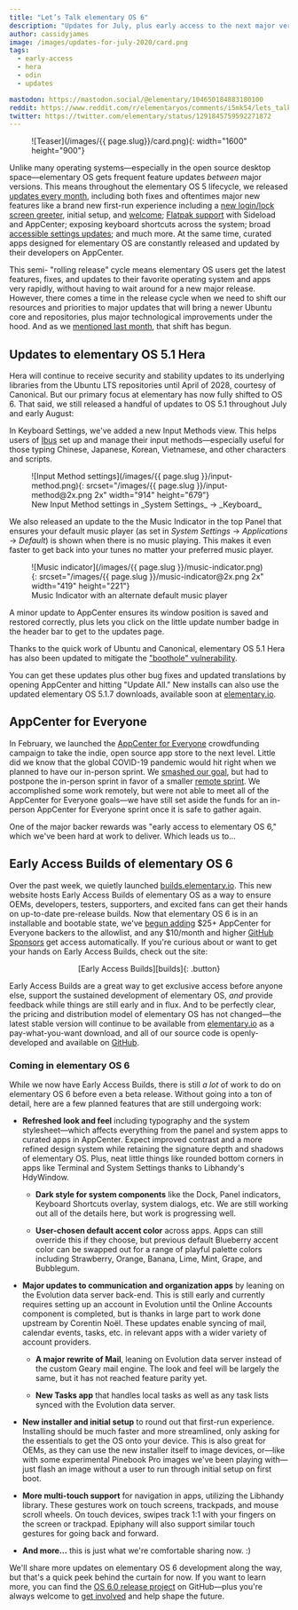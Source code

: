```yaml
---
title: "Let’s Talk elementary OS 6"
description: "Updates for July, plus early access to the next major version"
author: cassidyjames
image: /images/updates-for-july-2020/card.png
tags:
  - early-access
  - hera
  - odin
  - updates

mastodon: https://mastodon.social/@elementary/104650184883180100
reddit: https://www.reddit.com/r/elementaryos/comments/i5mk54/lets_talk_elementary_os_6_elementary_blog/
twitter: https://twitter.com/elementary/status/1291845759592271872
---
```


<figure class="constrained" markdown="1">
![Teaser](/images/{{ page.slug}}/card.png){: width="1600" height="900"}
</figure>

Unlike many operating systems—especially in the open source desktop space—elementary OS gets frequent feature updates _between_ major versions. This means throughout the elementary OS 5 lifecycle, we released [updates every month](/tags/#updates), including both fixes and oftentimes major new features like a brand new first-run experience including a [new login/lock screen greeter](/say-hello-to-the-new-greeter/), initial setup, and [welcome](/get-settled-into-elementary-os-with-onboarding/); [Flatpak support](/updates-for-october-2019/) with Sideload and AppCenter; exposing keyboard shortcuts across the system; broad [accessible settings updates](/accessibility-features-are-just-features/); and much more. At the same time, curated apps designed for elementary OS are constantly released and updated by their developers on AppCenter.

This semi- "rolling release" cycle means elementary OS users get the latest features, fixes, and updates to their favorite operating system and apps very rapidly, without having to wait around for a new major release. However, there comes a time in the release cycle when we need to shift our resources and priorities to major updates that will bring a newer Ubuntu core and repositories, plus major technological improvements under the hood. And as we [mentioned last month](/updates-for-june-2020/), that shift has begun.

## Updates to elementary OS 5.1 Hera

Hera will continue to receive security and stability updates to its underlying libraries from the Ubuntu LTS repositories until April of 2028, courtesy of Canonical. But our primary focus at elementary has now fully shifted to OS 6. That said, we still released a handful of updates to OS 5.1 throughout July and early August:

In Keyboard Settings, we've added a new Input Methods view. This helps users of [Ibus](https://en.wikipedia.org/wiki/Intelligent_Input_Bus) set up and manage their input methods—especially useful for those typing Chinese, Japanese, Korean, Vietnamese, and other characters and scripts.

<figure markdown="1">
![Input Method settings](/images/{{ page.slug }}/input-method.png){: srcset="/images/{{ page.slug }}/input-method@2x.png 2x" width="914" height="679"}
<figcaption markdown="1">
New Input Method settings in _System Settings_ → _Keyboard_
</figcaption>
</figure>

We also released an update to the the Music Indicator in the top Panel that ensures your default music player (as set in _System Settings_ → _Applications_ → _Default_) is shown when there is no music playing. This makes it even faster to get back into your tunes no matter your preferred music player.

<figure class="card" markdown="1">
![Music indicator](/images/{{ page.slug }}/music-indicator.png){: srcset="/images/{{ page.slug }}/music-indicator@2x.png 2x" width="419" height="221"}
<figcaption>Music Indicator with an alternate default music player</figcaption>
</figure>

A minor update to AppCenter ensures its window position is saved and restored correctly, plus lets you click on the little update number badge in the header bar to get to the updates page.

Thanks to the quick work of Ubuntu and Canonical, elementary OS 5.1 Hera has also been updated to mitigate the ["boothole" vulnerability](https://eclypsium.com/2020/07/29/theres-a-hole-in-the-boot/).

You can get these updates plus other bug fixes and updated translations by opening AppCenter and hitting "Update All." New installs can also use the updated elementary OS 5.1.7 downloads, available soon at [elementary.io].

## AppCenter for Everyone

In February, we launched the [AppCenter for Everyone](/appcenter-for-everyone/) crowdfunding campaign to take the indie, open source app store to the next level. Little did we know that the global COVID-19 pandemic would hit right when we planned to have our in-person sprint. We [smashed our goal](/appcenter-for-everyone-campaign-results/), but had to postpone the in-person sprint in favor of a smaller [remote sprint](/appcenter-for-everyone-remote-sprint/). We accomplished some work remotely, but were not able to meet all of the AppCenter for Everyone goals—we have still set aside the funds for an in-person AppCenter for Everyone sprint once it is safe to gather again.

One of the major backer rewards was "early access to elementary OS 6," which we've been hard at work to deliver. Which leads us to…

## Early Access Builds of elementary OS 6

Over the past week, we quietly launched [builds.elementary.io][builds]. This new website hosts Early Access Builds of elementary OS as a way to ensure OEMs, developers, testers, supporters, and excited fans can get their hands on up-to-date pre-release builds. Now that elementary OS 6 is in an installable and bootable state, we've [begun adding](https://www.indiegogo.com/projects/appcenter-for-everyone/#/updates/21) $25+ AppCenter for Everyone backers to the allowlist, and any $10/month and higher [GitHub Sponsors](https://github.com/sponsors/elementary) get access automatically. If you're curious about or want to get your hands on Early Access Builds, check out the site:

<div style="text-align: center" markdown="1">
[Early Access Builds][builds]{: .button}
</div>

Early Access Builds are a great way to get exclusive access before anyone else, support the sustained development of elementary OS, _and_ provide feedback while things are still early and in flux. And to be perfectly clear, the pricing and distribution model of elementary OS has not changed—the latest stable version will continue to be available from [elementary.io] as a pay-what-you-want download, and all of our source code is openly-developed and available on [GitHub](https://github.com/elementary).

### Coming in elementary OS 6

While we now have Early Access Builds, there is still _a lot_ of work to do on elementary OS 6 before even a beta release. Without going into a ton of detail, here are a few planned features that are still undergoing work:

- **Refreshed look and feel** including typography and the system stylesheet—which affects everything from the panel and system apps to curated apps in AppCenter. Expect improved contrast and a more refined design system while retaining the signature depth and shadows of elementary OS. Plus, neat little things like rounded bottom corners in apps like Terminal and System Settings thanks to Libhandy's HdyWindow.

  - **Dark style for system components** like the Dock, Panel indicators, Keyboard Shortcuts overlay, system dialogs, etc. We are still working out all of the details here, but work is progressing well.

  - **User-chosen default accent color** across apps. Apps can still override this if they choose, but previous default Blueberry accent color can be swapped out for a range of playful palette colors including Strawberry, Orange, Banana, Lime, Mint, Grape, and Bubblegum.

- **Major updates to communication and organization apps** by leaning on the Evolution data server back-end. This is still early and currently requires setting up an account in Evolution until the Online Accounts component is completed, but is thanks in large part to work done upstream by Corentin Noël. These updates enable syncing of mail, calendar events, tasks, etc. in relevant apps with a wider variety of account providers.

  - **A major rewrite of Mail**, leaning on Evolution data server instead of the custom Geary mail engine. The look and feel will be largely the same, but it has not reached feature parity yet.

  - **New Tasks app** that handles local tasks as well as any task lists synced with the Evolution data server.

- **New installer and initial setup** to round out that first-run experience. Installing should be much faster and more streamlined, only asking for the essentials to get the OS onto your device. This is also great for OEMs, as they can use the new installer itself to image devices, or—like with some experimental Pinebook Pro images we've been playing with—just flash an image without a user to run through initial setup on first boot.

- **More multi-touch support** for navigation in apps, utilizing the Libhandy library. These gestures work on touch screens, trackpads, and mouse scroll wheels. On touch devices, swipes track 1:1 with your fingers on the screen or trackpad. Epiphany will also support similar touch gestures for going back and forward.

- **And more…** this is just what we're comfortable sharing now. :)

We'll share more updates on elementary OS 6 development along the way, but that's a quick peek behind the curtain for now. If you want to learn more, you can find the [OS 6.0 release project](https://github.com/orgs/elementary/projects/55) on GitHub—plus you're always welcome to [get involved](https://elementary.io/get-involved) and help shape the future.

[elementary.io]: https://elementary.io
[builds]: https://builds.elementary.io

